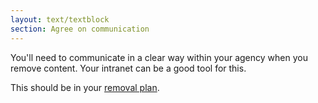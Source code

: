 ```yaml
---
layout: text/textblock
section: Agree on communication
---
```

You'll need to communicate in a clear way within your agency when you remove content.
Your intranet can be a good tool for this.

This should be in your [removal plan](../removal-plan/).
